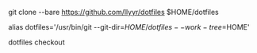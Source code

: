 git clone --bare https://github.com/llyyr/dotfiles $HOME/dotfiles

alias dotfiles='/usr/bin/git --git-dir=$HOME/dotfiles --work-tree=$HOME'

dotfiles checkout
